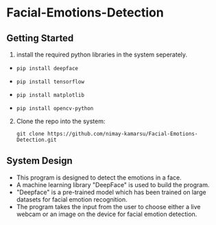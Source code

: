 # Facial-Emotions-Detection

## Getting Started
1. install the required python libraries in the system seperately.
* ```
  pip install deepface
  ```
* ```
  pip install tensorflow
  ```
* ```
  pip install matplotlib
  ```
* ```
  pip install opencv-python
  ```
2. Clone the repo into the system:
   ```
   git clone https://github.com/nimay-kamarsu/Facial-Emotions-Detection.git
   ```

## System Design
* This program is designed to detect the emotions in a face.
* A machine learning library "DeepFace" is used to build the program.
* "Deepface" is a pre-trained model which has been trained on large datasets for facial emotion recognition.
* The program takes the input from the user to choose either a live webcam or an image on the device for facial emotion detection.
